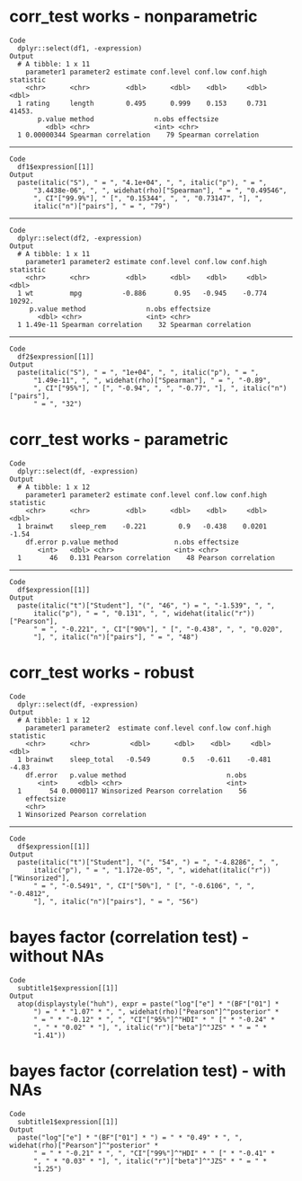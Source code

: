 # corr_test works - nonparametric

    Code
      dplyr::select(df1, -expression)
    Output
      # A tibble: 1 x 11
        parameter1 parameter2 estimate conf.level conf.low conf.high statistic
        <chr>      <chr>         <dbl>      <dbl>    <dbl>     <dbl>     <dbl>
      1 rating     length        0.495      0.999    0.153     0.731    41453.
           p.value method               n.obs effectsize          
             <dbl> <chr>                <int> <chr>               
      1 0.00000344 Spearman correlation    79 Spearman correlation

---

    Code
      df1$expression[[1]]
    Output
      paste(italic("S"), " = ", "4.1e+04", ", ", italic("p"), " = ", 
          "3.4438e-06", ", ", widehat(rho)["Spearman"], " = ", "0.49546", 
          ", CI"["99.9%"], " [", "0.15344", ", ", "0.73147", "], ", 
          italic("n")["pairs"], " = ", "79")

---

    Code
      dplyr::select(df2, -expression)
    Output
      # A tibble: 1 x 11
        parameter1 parameter2 estimate conf.level conf.low conf.high statistic
        <chr>      <chr>         <dbl>      <dbl>    <dbl>     <dbl>     <dbl>
      1 wt         mpg          -0.886       0.95   -0.945    -0.774    10292.
         p.value method               n.obs effectsize          
           <dbl> <chr>                <int> <chr>               
      1 1.49e-11 Spearman correlation    32 Spearman correlation

---

    Code
      df2$expression[[1]]
    Output
      paste(italic("S"), " = ", "1e+04", ", ", italic("p"), " = ", 
          "1.49e-11", ", ", widehat(rho)["Spearman"], " = ", "-0.89", 
          ", CI"["95%"], " [", "-0.94", ", ", "-0.77", "], ", italic("n")["pairs"], 
          " = ", "32")

# corr_test works - parametric

    Code
      dplyr::select(df, -expression)
    Output
      # A tibble: 1 x 12
        parameter1 parameter2 estimate conf.level conf.low conf.high statistic
        <chr>      <chr>         <dbl>      <dbl>    <dbl>     <dbl>     <dbl>
      1 brainwt    sleep_rem    -0.221        0.9   -0.438    0.0201     -1.54
        df.error p.value method              n.obs effectsize         
           <int>   <dbl> <chr>               <int> <chr>              
      1       46   0.131 Pearson correlation    48 Pearson correlation

---

    Code
      df$expression[[1]]
    Output
      paste(italic("t")["Student"], "(", "46", ") = ", "-1.539", ", ", 
          italic("p"), " = ", "0.131", ", ", widehat(italic("r"))["Pearson"], 
          " = ", "-0.221", ", CI"["90%"], " [", "-0.438", ", ", "0.020", 
          "], ", italic("n")["pairs"], " = ", "48")

# corr_test works - robust

    Code
      dplyr::select(df, -expression)
    Output
      # A tibble: 1 x 12
        parameter1 parameter2  estimate conf.level conf.low conf.high statistic
        <chr>      <chr>          <dbl>      <dbl>    <dbl>     <dbl>     <dbl>
      1 brainwt    sleep_total   -0.549        0.5   -0.611    -0.481     -4.83
        df.error   p.value method                         n.obs
           <int>     <dbl> <chr>                          <int>
      1       54 0.0000117 Winsorized Pearson correlation    56
        effectsize                    
        <chr>                         
      1 Winsorized Pearson correlation

---

    Code
      df$expression[[1]]
    Output
      paste(italic("t")["Student"], "(", "54", ") = ", "-4.8286", ", ", 
          italic("p"), " = ", "1.172e-05", ", ", widehat(italic("r"))["Winsorized"], 
          " = ", "-0.5491", ", CI"["50%"], " [", "-0.6106", ", ", "-0.4812", 
          "], ", italic("n")["pairs"], " = ", "56")

# bayes factor (correlation test) - without NAs

    Code
      subtitle1$expression[[1]]
    Output
      atop(displaystyle("huh"), expr = paste("log"["e"] * "(BF"["01"] * 
          ") = " * "1.07" * ", ", widehat(rho)["Pearson"]^"posterior" * 
          " = " * "-0.12" * ", ", "CI"["95%"]^"HDI" * " [" * "-0.24" * 
          ", " * "0.02" * "], ", italic("r")["beta"]^"JZS" * " = " * 
          "1.41"))

# bayes factor (correlation test) - with NAs

    Code
      subtitle1$expression[[1]]
    Output
      paste("log"["e"] * "(BF"["01"] * ") = " * "0.49" * ", ", widehat(rho)["Pearson"]^"posterior" * 
          " = " * "-0.21" * ", ", "CI"["99%"]^"HDI" * " [" * "-0.41" * 
          ", " * "0.03" * "], ", italic("r")["beta"]^"JZS" * " = " * 
          "1.25")

